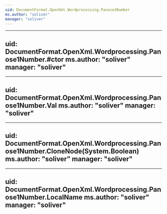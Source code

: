 ```yaml
---
uid: DocumentFormat.OpenXml.Wordprocessing.Panose1Number
ms.author: "soliver"
manager: "soliver"
---
```


---
uid: DocumentFormat.OpenXml.Wordprocessing.Panose1Number.#ctor
ms.author: "soliver"
manager: "soliver"
---

---
uid: DocumentFormat.OpenXml.Wordprocessing.Panose1Number.Val
ms.author: "soliver"
manager: "soliver"
---

---
uid: DocumentFormat.OpenXml.Wordprocessing.Panose1Number.CloneNode(System.Boolean)
ms.author: "soliver"
manager: "soliver"
---

---
uid: DocumentFormat.OpenXml.Wordprocessing.Panose1Number.LocalName
ms.author: "soliver"
manager: "soliver"
---
